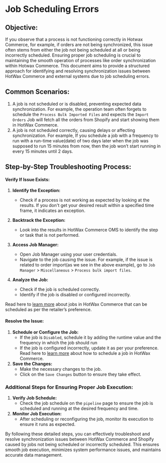 # Job Scheduling Errors

## Objective:

If you observe that a process is not functioning correctly in Hotwax Commerce, for example, if orders are not being synchronized, this issue often stems from either the job not being scheduled at all or being incorrectly scheduled. Ensuring proper job scheduling is crucial to maintaining the smooth operation of processes like order synchronization within Hotwax Commerce.
This document aims to provide a structured approach for identifying and resolving synchronization issues between HotWax Commerce and external systems due to job scheduling errors.

## Common Scenarios:

1. A job is not scheduled or is disabled, preventing expected data synchronization. For example, the operation team often forgets to schedule the `Process Bulk Imported Files` and expects the `Import Orders` Job will fetch all the orders from Shopify and start showing them in HotWax Commerce.
2. A job is not scheduled correctly, causing delays or affecting synchronization. For example, If you schedule a job with a frequency to run with a run-time value(date) of two days later when the job was supposed to run 15 minutes from now, then the job won’t start running in every 15 minutes until 2 days.

## Step-by-Step Troubleshooting Process:

#### Verify If Issue Exists:
1. **Identify the Exception:**
   - Check if a process is not working as expected by looking at the results. If you don't get your desired result within a specified time frame, it indicates an exception.
2. **Backtrack the Exception:**
   - Look into the results in HotWax Commerce OMS to identify the step or task that is not performed.

3. **Access Job Manager:**
   - Open Job Manager using your user credentials.
   - Navigate to the job causing the issue. For example, if the issue is related to order import(as we see in the above example), go to `Job Manager` > `Miscellaneous` > `Process bulk import files`.
4. **Analyze the Job:**
   - Check if the job is scheduled correctly.
   - Identify if the job is disabled or configured incorrectly.

Read here to [learn more](https://docs.hotwax.co/documents/v/retail-operations/workflow/job-workflows) about jobs in HotWax Commerce that can be scheduled as per the retailer’s preference.

#### Resolve the Issue:
1. **Schedule or Configure the Job:**
   - If the job is `Disabled`, schedule it by adding the runtime value and the frequency in which the job should run
   - If the job is configured incorrectly, update it as per your preference. Read here to [learn more](https://docs.hotwax.co/documents/v/retail-operations/workflow/job-manager/job-details) about how to schedule a job in HotWax Commerce. 
2. **Save the Changes:**
   - Make the necessary changes to the job.
   - Click on the `Save Changes` button to ensure they take effect.

### Additional Steps for Ensuring Proper Job Execution:
1. **Verify Job Schedule:**
   - Check the job schedule on the `pipeline` page to ensure the job is scheduled and running at the desired frequency and time.
2. **Monitor Job Execution:**
   - After scheduling or reconfiguring the job, monitor its execution to ensure it runs as expected.

By following these detailed steps, you can effectively troubleshoot and resolve synchronization issues between HotWax Commerce and Shopify caused by jobs not being scheduled or incorrectly scheduled. This ensures smooth job execution, minimizes system performance issues, and maintains accurate data management.